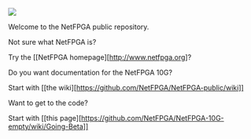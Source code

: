 [![](wiki/netfpga.png)](http://www.netfpga.org)

Welcome to the NetFPGA public repository.

Not sure what NetFPGA is? 

Try the [[NetFPGA homepage][http://www.netfpga.org]?

Do you want documentation for the NetFPGA 10G?

Start with [[the wiki][https://github.com/NetFPGA/NetFPGA-public/wiki]]

Want to get to the code?

Start with [[this
page][https://github.com/NetFPGA/NetFPGA-10G-empty/wiki/Going-Beta]]

